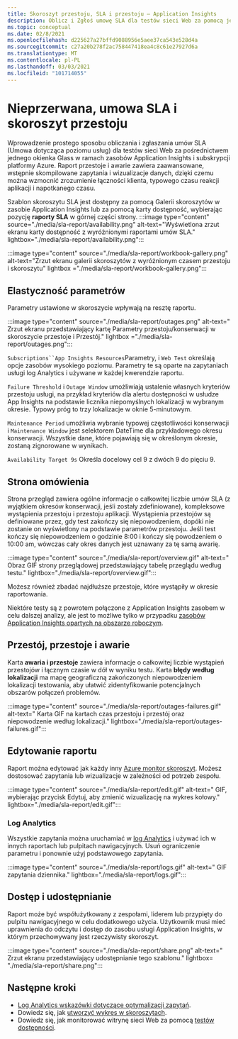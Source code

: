 ```yaml
---
title: Skoroszyt przestoju, SLA i przestoju — Application Insights
description: Oblicz i Zgłoś umowę SLA dla testów sieci Web za pomocą jednego okienka Glass w ramach zasobów Application Insights i subskrypcji platformy Azure.
ms.topic: conceptual
ms.date: 02/8/2021
ms.openlocfilehash: d225627a27bffd9088956e5aee37ca543e528d4a
ms.sourcegitcommit: c27a20b278f2ac758447418ea4c8c61e27927d6a
ms.translationtype: MT
ms.contentlocale: pl-PL
ms.lasthandoff: 03/03/2021
ms.locfileid: "101714055"
---
```

# <a name="downtime-sla-and-outages-workbook"></a>Nieprzerwana, umowa SLA i skoroszyt przestoju

Wprowadzenie prostego sposobu obliczania i zgłaszania umów SLA (Umowa dotycząca poziomu usług) dla testów sieci Web za pośrednictwem jednego okienka Glass w ramach zasobów Application Insights i subskrypcji platformy Azure. Raport przestoje i awarie zawiera zaawansowane, wstępnie skompilowane zapytania i wizualizacje danych, dzięki czemu można wzmocnić zrozumienie łączności klienta, typowego czasu reakcji aplikacji i napotkanego czasu.

Szablon skoroszytu SLA jest dostępny za pomocą Galerii skoroszytów w zasobie Application Insights lub za pomocą karty dostępność, wybierając pozycję **raporty SLA** w górnej części strony.
:::image type="content" source="./media/sla-report/availability.png" alt-text="Wyświetlona zrzut ekranu karty dostępność z wyróżnionymi raportami umów SLA." lightbox="./media/sla-report/availability.png":::

:::image type="content" source="./media/sla-report/workbook-gallery.png" alt-text="Zrzut ekranu galerii skoroszytów z wyróżnionym czasem przestoju i skoroszytu" lightbox ="./media/sla-report/workbook-gallery.png":::

## <a name="parameter-flexibility"></a>Elastyczność parametrów

Parametry ustawione w skoroszycie wpływają na resztę raportu.

:::image type="content" source="./media/sla-report/outages.png" alt-text=" Zrzut ekranu przedstawiający kartę Parametry przestoju/konserwacji w skoroszycie przestoje i Przestój." lightbox ="./media/sla-report/outages.png":::

`Subscriptions``App Insights Resources`Parametry, i `Web Test` określają opcje zasobów wysokiego poziomu. Parametry te są oparte na zapytaniach usługi log Analytics i używane w każdej kwerendzie raportu.

`Failure Threshold` i `Outage Window` umożliwiają ustalenie własnych kryteriów przestoju usługi, na przykład kryteriów dla alertu dostępności w usłudze App Insights na podstawie licznika niepomyślnych lokalizacji w wybranym okresie. Typowy próg to trzy lokalizacje w oknie 5-minutowym.

`Maintenance Period` umożliwia wybranie typowej częstotliwości konserwacji i `Maintenance Window` jest selektorem DateTime dla przykładowego okresu konserwacji. Wszystkie dane, które pojawiają się w określonym okresie, zostaną zignorowane w wynikach.

`Availability Target 9s` Określa docelowy cel 9 z dwóch 9 do pięciu 9.

## <a name="overview-page"></a>Strona omówienia

Strona przegląd zawiera ogólne informacje o całkowitej liczbie umów SLA (z wyjątkiem okresów konserwacji, jeśli zostały zdefiniowane), kompleksowe wystąpienia przestoju i przestoju aplikacji. Wystąpienia przestojów są definiowane przez, gdy test zakończy się niepowodzeniem, dopóki nie zostanie on wyświetlony na podstawie parametrów przestoju. Jeśli test kończy się niepowodzeniem o godzinie 8:00 i kończy się powodzeniem o 10:00 am, wówczas cały okres danych jest uznawany za tę samą awarię.

:::image type="content" source="./media/sla-report/overview.gif" alt-text=" Obraz GIF strony przeglądowej przedstawiający tabelę przeglądu według testu." lightbox="./media/sla-report/overview.gif":::

Możesz również zbadać najdłuższe przestoje, które wystąpiły w okresie raportowania.

Niektóre testy są z powrotem połączone z Application Insights zasobem w celu dalszej analizy, ale jest to możliwe tylko w przypadku [zasobów Application Insights opartych na obszarze roboczym](create-workspace-resource.md).

## <a name="downtime-outages-and-failures"></a>Przestój, przestoje i awarie

Karta **awaria i przestoje** zawiera informacje o całkowitej liczbie wystąpień przestojów i łącznym czasie w dół w wyniku testu. Karta **błędy według lokalizacji** ma mapę geograficzną zakończonych niepowodzeniem lokalizacji testowania, aby ułatwić zidentyfikowanie potencjalnych obszarów połączeń problemów.

:::image type="content" source="./media/sla-report/outages-failures.gif" alt-text=" Karta GIF na kartach czas przestoju i przestój oraz niepowodzenie według lokalizacji." lightbox="./media/sla-report/outages-failures.gif":::

## <a name="edit-the-report"></a>Edytowanie raportu

Raport można edytować jak każdy inny [Azure monitor skoroszyt](../visualize/workbooks-overview.md). Możesz dostosować zapytania lub wizualizacje w zależności od potrzeb zespołu.

:::image type="content" source="./media/sla-report/edit.gif" alt-text=" GIF, wybierając przycisk Edytuj, aby zmienić wizualizację na wykres kołowy." lightbox="./media/sla-report/edit.gif":::

### <a name="log-analytics"></a>Log Analytics

Wszystkie zapytania można uruchamiać w [log Analytics](../logs/log-analytics-overview.md) i używać ich w innych raportach lub pulpitach nawigacyjnych. Usuń ograniczenie parametru i ponownie użyj podstawowego zapytania.

:::image type="content" source="./media/sla-report/logs.gif" alt-text=" GIF zapytania dziennika." lightbox="./media/sla-report/logs.gif":::

## <a name="access-and-sharing"></a>Dostęp i udostępnianie

Raport może być współużytkowany z zespołami, liderem lub przypięty do pulpitu nawigacyjnego w celu dodatkowego użycia. Użytkownik musi mieć uprawnienia do odczytu i dostęp do zasobu usługi Application Insights, w którym przechowywany jest rzeczywisty skoroszyt.

:::image type="content" source="./media/sla-report/share.png" alt-text=" Zrzut ekranu przedstawiający udostępnianie tego szablonu." lightbox= "./media/sla-report/share.png":::

## <a name="next-steps"></a>Następne kroki

- [Log Analytics wskazówki dotyczące optymalizacji zapytań](../logs/query-optimization.md).
- Dowiedz się, jak [utworzyć wykres w skoroszytach](../visualize/workbooks-chart-visualizations.md).
- Dowiedz się, jak monitorować witrynę sieci Web za pomocą [testów dostępności](monitor-web-app-availability.md).